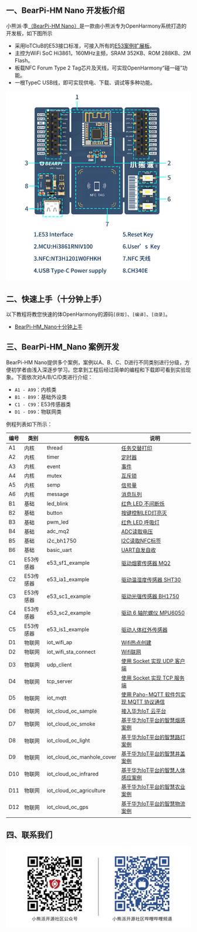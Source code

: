 ## 一、BearPi-HM Nano 开发板介绍

小熊派·季[（BearPi-HM Nano）](https://item.taobao.com/item.htm?id=633296694816)是一款由小熊派专为OpenHarmony系统打造的开发板，如下图所示

* 采用IoTCluB的E53接口标准，可接入所有的[E53案例扩展板](https://shop336827451.taobao.com/category-1488778768.htm)。
* 主控为WiFi SoC Hi3861，160MHz主频，SRAM 352KB、ROM 288KB、2M Flash。
* 板载NFC Forum Type 2 Tag芯片及天线，可实现OpenHarmony“碰一碰”功能。
* 一根TypeC USB线，即可实现供电、下载、调试等多种功能。

[![](figures/00_public/BearPi-HM_Nano_Info.png)](https://item.taobao.com/item.htm?id=633296694816)

## 二、快速上手（十分钟上手）

以下教程将教您快速的体OpenHarmony的源码`[获取]`、`[编译]`、`[烧录]`。


* [BearPi-HM_Nano十分钟上手](quick-start/BearPi-HM_Nano十分钟上手.md)

## 三、BearPi-HM_Nano 案例开发

BearPi-HM Nano提供多个案例，案例以A、B、C、D进行不同类别进行分级，方便初学者由浅入深逐步学习。您拿到工程后经过简单的编程和下载即可看到实验现象。下面依次对A/B/C/D类进行介绍：

* `A1 - A99`：内核类
* `B1 - B99`：基础外设类
* `C1 - C99`：E53传感器类
* `D1 - D99`：物联网类

例程列表如下所示：

| 编号 | 类别   | 例程名           | 说明                                                         |
| ---- | ------ | ---------------- | ------------------------------------------------------------ |
| A1   | 内核   | thread           |   [任务交替打印](/src/vendor/bearpi/bearpi_hm_nano/demo/A1_kernal_thread/README.md)  |
| A2   | 内核   | timer            |  [定时器  ](/src/vendor/bearpi/bearpi_hm_nano/demo/A2_kernel_timer/README.md)                                                      |
| A3   | 内核   | event            |   [事件](/src/vendor/bearpi/bearpi_hm_nano/demo/A3_kernel_event/README.md)|
| A4   | 内核   | mutex            |   [互斥锁](/src/vendor/bearpi/bearpi_hm_nano/demo/A4_kernel_mutex/README.md)|
| A5   | 内核   | semp             |   [信号量](/src/vendor/bearpi/bearpi_hm_nano/demo/A5_kernel_semaphore/README.md)|
| A6   | 内核   | message           |    [消息队列](/src/vendor/bearpi/bearpi_hm_nano/demo/A6_kernel_message/README.md)|
| B1   | 基础   | led_blink        |   [红色 LED 不间断烁](/src/vendor/bearpi/bearpi_hm_nano/demo/B1_basic_led_blink/README.md)|
| B2   | 基础   | button           |   [按键控制LED灯亮灭](/src/vendor/bearpi/bearpi_hm_nano/demo/B2_basic_button/README.md)|
| B3   | 基础   | pwm_led          |   [红色 LED 呼吸灯](/src/vendor/bearpi/bearpi_hm_nano/demo/B3_basic_pwm_led/README.md)|
| B4   | 基础   | adc_mq2          |   [ADC读取电压](/src/vendor/bearpi/bearpi_hm_nano/demo/B4_basic_adc/README.md)|
| B5   | 基础   | i2c_bh1750       |   [I2C读取NFC标签](/src/vendor/bearpi/bearpi_hm_nano/demo/B5_basic_i2c_nfc/README.md)|
| B6   | 基础   | basic_uart       |   [UART自发自收](/src/vendor/bearpi/bearpi_hm_nano/demo/B6_basic_uart/README.md)|
| C1   | E53传感器   | e53_sf1_example        |       [驱动烟雾传感器 MQ2](/src/vendor/bearpi/bearpi_hm_nano/demo/C1_e53_sf1_mq2/README.md)|
| C2   | E53传感器   | e53_ia1_example              |   [驱动温湿度传感器 SHT30](/src/vendor/bearpi/bearpi_hm_nano/demo/C2_e53_ia1_temp_humi_pls/README.md)|
| C3   | E53传感器   | e53_sc1_example             |   [驱动光强传感器 BH1750](/src/vendor/bearpi/bearpi_hm_nano/demo/C3_e53_sc1_pls/README.md)|
| C4   | E53传感器   | e53_sc2_example        |   [驱动 6 轴陀螺仪 MPU6050](/src/vendor/bearpi/bearpi_hm_nano/demo/C4_e53_sc2_axis/README.md)|
| C5   | E53传感器   | e53_is1_example              |   [驱动人体红外传感器](/src/vendor/bearpi/bearpi_hm_nano/demo/C5_e53_is1_infrared/README.md)|
| D1   | 物联网 | iot_wifi_ap       |   [Wifi热点创建](/src/vendor/bearpi/bearpi_hm_nano/demo/D1_iot_wifi_ap/README.md)|
| D2   | 物联网 | iot_wifi_sta_connect     |   [Wifi联网](/src/vendor/bearpi/bearpi_hm_nano/demo/D2_iot_wifi_sta_connect/README.md)|
| D3   | 物联网 | udp_client       |   [使用 Socket 实现 UDP 客户端](/src/vendor/bearpi/bearpi_hm_nano/demo/D3_iot_udp_client/README.md)|
| D4   | 物联网 | tcp_server       |   [使用 Socket 实现 TCP 服务端](/src/vendor/bearpi/bearpi_hm_nano/demo/D4_iot_tcp_server/README.md)|
| D5   | 物联网 | iot_mqtt             |   [使用 Paho-MQTT 软件包实现 MQTT 协议通信](/src/vendor/bearpi/bearpi_hm_nano/demo/D5_iot_mqtt/README.md)|
| D6   | 物联网 | iot_cloud_oc_sample     |  [接入华为IoT 云平台](/src/vendor/bearpi/bearpi_hm_nano/demo/D6_iot_cloud_oc/README.md)|
| D7   | 物联网 | iot_cloud_oc_smoke         |   [基于华为IoT平台的智慧烟感案例](/src/vendor/bearpi/bearpi_hm_nano/demo/D7_iot_cloud_oc_smoke/README.md)|  
| D8   | 物联网 | iot_cloud_oc_light         |   [基于华为IoT平台的智慧路灯案例](/src/vendor/bearpi/bearpi_hm_nano/demo/D8_iot_cloud_oc_light/README.md)|    
| D9   | 物联网 | iot_cloud_oc_manhole_cover         |   [基于华为IoT平台的智慧井盖案例](/src/vendor/bearpi/bearpi_hm_nano/demo/D9_iot_cloud_oc_manhole_cover/README.md)|  
| D10   | 物联网 | iot_cloud_oc_infrared         |   [基于华为IoT平台的智慧人体感应案例](/src/vendor/bearpi/bearpi_hm_nano/demo/D10_iot_cloud_oc_infrared/README.md)|  
| D11   | 物联网 | iot_cloud_oc_agriculture         |   [基于华为IoT平台的智慧农业案例](/src/vendor/bearpi/bearpi_hm_nano/demo/D11_iot_cloud_oc_agriculture/README.md)| 
| D12   | 物联网 | iot_cloud_oc_gps         |   [基于华为IoT平台的智慧物流案例](/src/vendor/bearpi/bearpi_hm_nano/demo/D12_iot_cloud_oc_gps/README.md)|    
||||



## 四、联系我们



![](figures/00_public/bearpi_club_wechat.jpg)

